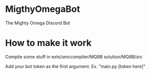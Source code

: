 # MigthyOmegaBot
 The Mighty Omega Discord Bot


# How to make it work
 Compile some stuff in exts/smccompiler/MQ8B solution/MQ8B/src

 Add your bot token as the first argument. Ex. "main.py [token here]"
